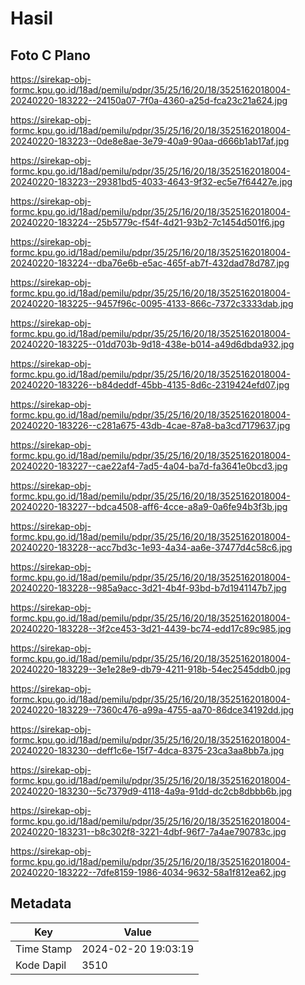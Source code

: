 # Hasil

## Foto C Plano

https://sirekap-obj-formc.kpu.go.id/18ad/pemilu/pdpr/35/25/16/20/18/3525162018004-20240220-183222--24150a07-7f0a-4360-a25d-fca23c21a624.jpg

https://sirekap-obj-formc.kpu.go.id/18ad/pemilu/pdpr/35/25/16/20/18/3525162018004-20240220-183223--0de8e8ae-3e79-40a9-90aa-d666b1ab17af.jpg

https://sirekap-obj-formc.kpu.go.id/18ad/pemilu/pdpr/35/25/16/20/18/3525162018004-20240220-183223--29381bd5-4033-4643-9f32-ec5e7f64427e.jpg

https://sirekap-obj-formc.kpu.go.id/18ad/pemilu/pdpr/35/25/16/20/18/3525162018004-20240220-183224--25b5779c-f54f-4d21-93b2-7c1454d501f6.jpg

https://sirekap-obj-formc.kpu.go.id/18ad/pemilu/pdpr/35/25/16/20/18/3525162018004-20240220-183224--dba76e6b-e5ac-465f-ab7f-432dad78d787.jpg

https://sirekap-obj-formc.kpu.go.id/18ad/pemilu/pdpr/35/25/16/20/18/3525162018004-20240220-183225--9457f96c-0095-4133-866c-7372c3333dab.jpg

https://sirekap-obj-formc.kpu.go.id/18ad/pemilu/pdpr/35/25/16/20/18/3525162018004-20240220-183225--01dd703b-9d18-438e-b014-a49d6dbda932.jpg

https://sirekap-obj-formc.kpu.go.id/18ad/pemilu/pdpr/35/25/16/20/18/3525162018004-20240220-183226--b84deddf-45bb-4135-8d6c-2319424efd07.jpg

https://sirekap-obj-formc.kpu.go.id/18ad/pemilu/pdpr/35/25/16/20/18/3525162018004-20240220-183226--c281a675-43db-4cae-87a8-ba3cd7179637.jpg

https://sirekap-obj-formc.kpu.go.id/18ad/pemilu/pdpr/35/25/16/20/18/3525162018004-20240220-183227--cae22af4-7ad5-4a04-ba7d-fa3641e0bcd3.jpg

https://sirekap-obj-formc.kpu.go.id/18ad/pemilu/pdpr/35/25/16/20/18/3525162018004-20240220-183227--bdca4508-aff6-4cce-a8a9-0a6fe94b3f3b.jpg

https://sirekap-obj-formc.kpu.go.id/18ad/pemilu/pdpr/35/25/16/20/18/3525162018004-20240220-183228--acc7bd3c-1e93-4a34-aa6e-37477d4c58c6.jpg

https://sirekap-obj-formc.kpu.go.id/18ad/pemilu/pdpr/35/25/16/20/18/3525162018004-20240220-183228--985a9acc-3d21-4b4f-93bd-b7d1941147b7.jpg

https://sirekap-obj-formc.kpu.go.id/18ad/pemilu/pdpr/35/25/16/20/18/3525162018004-20240220-183228--3f2ce453-3d21-4439-bc74-edd17c89c985.jpg

https://sirekap-obj-formc.kpu.go.id/18ad/pemilu/pdpr/35/25/16/20/18/3525162018004-20240220-183229--3e1e28e9-db79-4211-918b-54ec2545ddb0.jpg

https://sirekap-obj-formc.kpu.go.id/18ad/pemilu/pdpr/35/25/16/20/18/3525162018004-20240220-183229--7360c476-a99a-4755-aa70-86dce34192dd.jpg

https://sirekap-obj-formc.kpu.go.id/18ad/pemilu/pdpr/35/25/16/20/18/3525162018004-20240220-183230--deff1c6e-15f7-4dca-8375-23ca3aa8bb7a.jpg

https://sirekap-obj-formc.kpu.go.id/18ad/pemilu/pdpr/35/25/16/20/18/3525162018004-20240220-183230--5c7379d9-4118-4a9a-91dd-dc2cb8dbbb6b.jpg

https://sirekap-obj-formc.kpu.go.id/18ad/pemilu/pdpr/35/25/16/20/18/3525162018004-20240220-183231--b8c302f8-3221-4dbf-96f7-7a4ae790783c.jpg

https://sirekap-obj-formc.kpu.go.id/18ad/pemilu/pdpr/35/25/16/20/18/3525162018004-20240220-183222--7dfe8159-1986-4034-9632-58a1f812ea62.jpg


## Metadata

| Key        | Value               |
| ---------- | ------------------- |
| Time Stamp | 2024-02-20 19:03:19 |
| Kode Dapil | 3510                |



